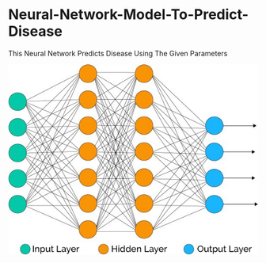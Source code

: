 # Neural-Network-Model-To-Predict-Disease
This Neural Network Predicts Disease Using The Given Parameters

![](images/nn.jpeg)
